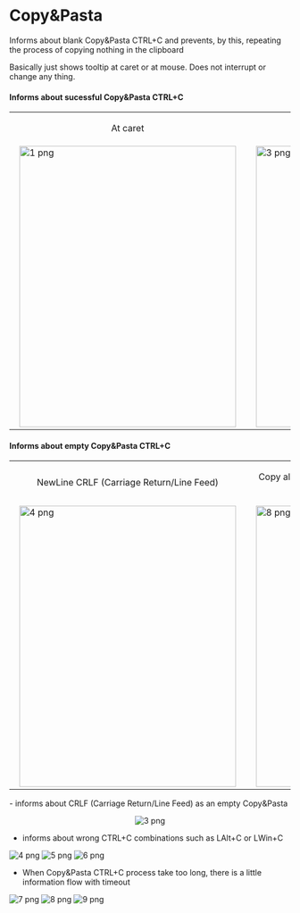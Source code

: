 # Copy&Pasta
Informs about blank Copy&Pasta CTRL+C and prevents, by this, repeating the process of copying nothing in the clipboard

Basically just shows tooltip at caret or at mouse. Does not interrupt or change any thing.

#### Informs about sucessful Copy&Pasta CTRL+C
<table style="border: 0 !important;">
  <tr style="border: 0 !important;">
   <td style="border: 0 !important;"><p align="center">At caret</p></td>
   <td style="border: 0 !important;"><p align="center">200 characters limit</p></td>
  </tr>
  <tr style="border: 0 !important;">
   <td style="border: 0 !important;"><img loading="lazy" src="./_resources/images/1.png" alt="1 png" width=388 height=504 hspace="10" /></td>
   <td style="border: 0 !important;"><img loading="lazy" src="./_resources/images/3.png" alt="3 png" width=388 height=504 hspace="10" /></td>
  </tr>
 </table>
 
#### Informs about empty Copy&Pasta CTRL+C
<table style="border: 0 !important;">
  <tr style="border: 0 !important;">
   <td style="border: 0 !important;"><p align="center">NewLine CRLF (Carriage Return/Line Feed)</p></td>
   <td style="border: 0 !important;"><p align="center">Copy already exists in the current clipboard (same bitwise copy)</p></td>
  </tr>
  <tr style="border: 0 !important;">
   <td style="border: 0 !important;"><img loading="lazy" src="./_resources/images/4.png" alt="4 png" width=388 height=504 hspace="10" /></td>
   <td style="border: 0 !important;"><img loading="lazy" src="./_resources/images/8.png" alt="8 png" width=388 height=504 hspace="10" /></td>
  </tr>
 </table>
- informs about CRLF (Carriage Return/Line Feed) as an empty Copy&Pasta
<p align="center"><img loading="lazy" src="./_resources/images/1.png" alt="3 png" /></p>

- informs about wrong CTRL+C combinations such as LAlt+C or LWin+C
<img loading="lazy" src="./_resources/4.png" alt="4 png" />
<img loading="lazy" src="./_resources/5.png" alt="5 png" />
<img loading="lazy" src="./_resources/6.png" alt="6 png" />

- When Copy&Pasta CTRL+C process take too long, there is a little information flow with timeout 
<img loading="lazy" src="./_resources/7.png" alt="7 png" />
<img loading="lazy" src="./_resources/8.png" alt="8 png" />
<img loading="lazy" src="./_resources/9.png" alt="9 png" />
